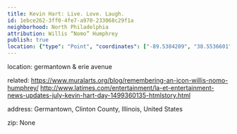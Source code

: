 ```yaml
---
title: Kevin Hart: Live. Love. Laugh.
id: 1ebce262-3ff0-4fe7-a970-233068c29f1a
neighborhood: North Philadelphia
attribution: Willis “Nomo” Humphrey
publish: true
location: {"type": "Point", "coordinates": ["-89.5384209", "38.5536601"]}
---
```


location: germantown & erie avenue


            
related: https://www.muralarts.org/blog/remembering-an-icon-willis-nomo-humphrey/
http://www.latimes.com/entertainment/la-et-entertainment-news-updates-july-kevin-hart-day-1499360135-htmlstory.html




            
address: Germantown, Clinton County, Illinois, United States



zip: None



                